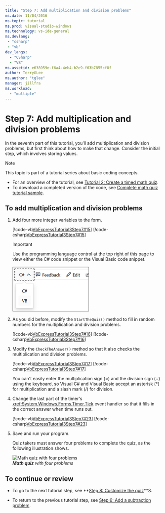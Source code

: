 ```yaml
---
title: "Step 7: Add multiplication and division problems"
ms.date: 11/04/2016
ms.topic: tutorial
ms.prod: visual-studio-windows
ms.technology: vs-ide-general
ms.devlang:
 - "csharp"
 - "vb"
dev_langs:
  - "CSharp"
  - "VB"
ms.assetid: e638959e-f6a4-4eb4-b2e9-f63b7855cf8f
author: TerryGLee
ms.author: "tglee"
manager: jillfra
ms.workload:
  - "multiple"
---
```

# Step 7: Add multiplication and division problems

In the seventh part of this tutorial, you'll add multiplication and division problems, but first think about how to make that change. Consider the initial step, which involves storing values.

> [!NOTE]
> This topic is part of a tutorial series about basic coding concepts.
> - For an overview of the tutorial, see [Tutorial 2: Create a timed math quiz](../ide/tutorial-2-create-a-timed-math-quiz.md).
> - To download a completed version of the code, see [Complete math quiz tutorial sample](https://code.msdn.microsoft.com/Complete-Math-Quiz-8581813c).

## To add multiplication and division problems

1. Add four more integer variables to the form.

     [!code-vb[VbExpressTutorial3Step7#15](../ide/codesnippet/VisualBasic/step-7-add-multiplication-and-division-problems_1.vb)]
     [!code-csharp[VbExpressTutorial3Step7#15](../ide/codesnippet/CSharp/step-7-add-multiplication-and-division-problems_1.cs)]

     > [!IMPORTANT]
     > Use the programming language control at the top right of this page to view either the C# code snippet or the Visual Basic code snippet.<br><br>![Programming language control for Docs.Microsoft.com](../ide/media/docs-programming-language-control.png)

2. As you did before, modify the `StartTheQuiz()` method to fill in random numbers for the multiplication and division problems.

     [!code-vb[VbExpressTutorial3Step7#16](../ide/codesnippet/VisualBasic/step-7-add-multiplication-and-division-problems_2.vb)]
     [!code-csharp[VbExpressTutorial3Step7#16](../ide/codesnippet/CSharp/step-7-add-multiplication-and-division-problems_2.cs)]

3. Modify the `CheckTheAnswer()` method so that it also checks the multiplication and division problems.

     [!code-vb[VbExpressTutorial3Step7#17](../ide/codesnippet/VisualBasic/step-7-add-multiplication-and-division-problems_3.vb)]
     [!code-csharp[VbExpressTutorial3Step7#17](../ide/codesnippet/CSharp/step-7-add-multiplication-and-division-problems_3.cs)]

     You can't easily enter the multiplication sign (×) and the division sign (÷) using the keyboard, so Visual C# and Visual Basic accept an asterisk (*) for multiplication and a slash mark (/) for division.

4. Change the last part of the timer's <xref:System.Windows.Forms.Timer.Tick> event handler so that it fills in the correct answer when time runs out.

     [!code-vb[VbExpressTutorial3Step7#23](../ide/codesnippet/VisualBasic/step-7-add-multiplication-and-division-problems_4.vb)]
     [!code-csharp[VbExpressTutorial3Step7#23](../ide/codesnippet/CSharp/step-7-add-multiplication-and-division-problems_4.cs)]

5. Save and run your program.

     Quiz takers must answer four problems to complete the quiz, as the following illustration shows.

     ![Math quiz with four problems](../ide/media/express_finishedquiz.png)<br/>
***Math quiz*** *with four problems*

## To continue or review

- To go to the next tutorial step, see **[Step 8: Customize the quiz](../ide/step-8-customize-the-quiz.md)**S.

- To return to the previous tutorial step, see [Step 6: Add a subtraction problem](../ide/step-6-add-a-subtraction-problem.md).
